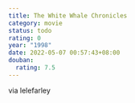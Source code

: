 ```yaml
---
title: The White Whale Chronicles
category: movie
status: todo
rating: 0
year: "1998"
date: 2022-05-07 00:57:43+08:00
douban:
  rating: 7.5
---
```


via lelefarley
